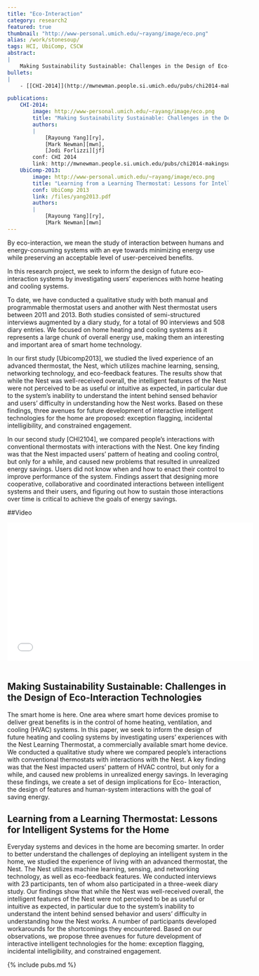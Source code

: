```yaml
---
title: "Eco-Interaction"
category: research2
featured: true
thumbnail: "http://www-personal.umich.edu/~rayang/image/eco.png"
alias: /work/stonesoup/
tags: HCI, UbiComp, CSCW
abstract:
|
    Making Sustainability Sustainable: Challenges in the Design of Eco-Interaction Technologies
bullets:
|
    - [[CHI-2014]](http://mwnewman.people.si.umich.edu/pubs/chi2014-makingsustainable.pdf) [[UbiComp-2013]](/files/yang2013.pdf)

publications:
    CHI-2014:
        image: http://www-personal.umich.edu/~rayang/image/eco.png
        title: "Making Sustainability Sustainable: Challenges in the Design of Eco-Interaction Technologies"
        authors:
        |
            [Rayoung Yang][ry],
            [Mark Newman][mwn],
            [Jodi Forlizzi][jf]
        conf: CHI 2014
        link: http://mwnewman.people.si.umich.edu/pubs/chi2014-makingsustainable.pdf
    UbiComp-2013:
        image: http://www-personal.umich.edu/~rayang/image/eco.png
        title: "Learning from a Learning Thermostat: Lessons for Intelligent Systems for the Home"
        conf: UbiComp 2013
        link: /files/yang2013.pdf
        authors:
        |
            [Rayoung Yang][ry],
            [Mark Newman][mwn]
---
```


By eco-interaction, we mean the study of interaction between humans and energy-consuming systems with an eye towards minimizing energy use while preserving an acceptable level of user-perceived benefits.

In this research project, we seek to inform the design of future eco-interaction systems by investigating users’ experiences with home heating and cooling systems.

To date, we have conducted a qualitative study with both manual and programmable thermostat users and another with Nest thermostat users between 2011 and 2013. Both studies consisted of semi-structured interviews augmented by a diary study, for a total of 90 interviews and 508 diary entries. We focused on home heating and cooling systems as it represents a large chunk of overall energy use, making them an interesting and important area of smart home technology. 

In our first study [Ubicomp2013], we studied the lived experience of an advanced thermostat, the Nest, which utilizes machine
learning, sensing, networking technology, and eco-feedback features. The results show that while the Nest was well-received overall, the intelligent features of the Nest were not perceived to be as useful or intuitive as expected, in particular due to the system’s inability to understand the intent behind sensed behavior and users’ difficulty in understanding how the Nest works. Based on these findings, three avenues for future development of interactive intelligent technologies for the home are proposed: exception flagging, incidental intelligibility, and constrained engagement. 

In our second study [CHI2104], we compared people’s interactions with conventional thermostats with interactions with the Nest. One key finding was that the Nest impacted users’ pattern of heating and cooling control, but only for a while, and caused new problems that resulted in unrealized energy savings. Users did not know when and how to enact their control to improve performance of the system. Findings assert that designing more cooperative, collaborative and coordinated interactions between intelligent systems and their users, and figuring out how to sustain those interactions over time is critical to achieve the goals of energy savings.


##Video

<iframe width="560" height="315" src="//www.youtube.com/embed/zwZv6iO-7LU" frameborder="0" allowfullscreen></iframe>
<br />
<br />

## Making Sustainability Sustainable: Challenges in the Design of Eco-Interaction Technologies

The smart home is here. One area where smart home devices promise to deliver great benefits is in the control of home heating, ventilation, and cooling (HVAC) systems. In this paper, we seek to inform the design of future heating and cooling systems by investigating users’ experiences with the Nest Learning Thermostat, a commercially available smart home device. We conducted a qualitative study where we compared people’s interactions with conventional thermostats with interactions with the Nest. A key finding was that the Nest impacted users’ pattern of HVAC control, but only for a while, and caused new problems in unrealized energy savings. In leveraging these findings, we create a set of design implications for Eco- Interaction, the design of features and human-system interactions with the goal of saving energy.


## Learning from a Learning Thermostat: Lessons for Intelligent Systems for the Home

Everyday systems and devices in the home are becoming smarter. In order to better understand the challenges of deploying an intelligent system in the home, we studied the experience of living with an advanced thermostat, the Nest. The Nest utilizes machine learning, sensing, and networking technology, as well as eco-feedback features. We conducted interviews with 23 participants, ten of whom also participated in a three-week diary study. Our findings show that while the Nest was well-received overall, the intelligent features of the Nest were not perceived to be as useful or intuitive as expected, in particular due to the system’s inability to understand the intent behind sensed behavior and users’ difficulty in understanding how the Nest works. A number of participants developed workarounds for the shortcomings they encountered. Based on our observations, we propose three avenues for future development of interactive intelligent technologies for the home: exception flagging, incidental intelligibility, and constrained engagement.

{% include pubs.md %}